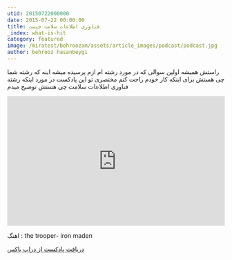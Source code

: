 ```yaml
---
utid: 20150722000000
date: 2015-07-22 00:00:00
title: فناوری اطلاعات سلامت چیست
_index: what-is-hit
category: featured
image: /miratest/behroozam/assets/article_images/podcast/podcast.jpg
author: behrooz hasanbeygi
---
```

راستش  همیشه اولین سوالی که در مورد رشته ام ازم پرسیده میشه اینه که رشته شما چی هستش برای اینکه کار خودم راحت کنم مختصری تو این پادکست در مورد اینکه رشته فناوری اطلاعات سلامت چی هستش توضیح میدم

<iframe width="100%" height="300" scrolling="no" frameborder="no" src="https://w.soundcloud.com/player/?url=https%3A//api.soundcloud.com/tracks/215822080&amp;auto_play=false&amp;hide_related=false&amp;show_comments=true&amp;show_user=true&amp;show_reposts=false&amp;visual=true"></iframe>


اهنگ : the trooper- iron maden

<a href="https://www.dropbox.com/s/r9u3uz24jtss5hv/hit-podcast.mp3?dl=0"> دریافت پادکست از دراپ باکس</a>
